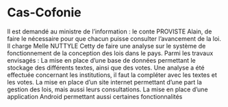 # Cas-Cofonie
Il est demandé au ministre de l’information : le conte PROVISTE Alain, de faire le nécessaire pour que chacun puisse consulter l’avancement de la loi. Il charge Melle NUTTYLE Cetty de faire une analyse sur le système de fonctionnement de la conception des lois dans le pays. Parmi les travaux envisagés : La mise en place d’une base de données permettant le stockage des différents textes, ainsi que des votes. Une analyse a été effectuée concernant les institutions, il faut la compléter avec les textes et les votes. La mise en place d’un site internet permettant d’une part la gestion des lois, mais aussi leurs consultations. La mise en place d’une application Android permettant aussi certaines fonctionnalités
